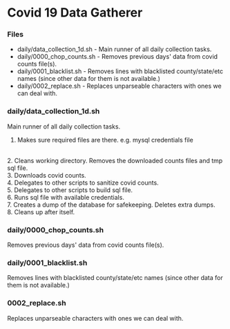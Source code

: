 # Covid 19 Data Gatherer

### Files
 - daily/data_collection_1d.sh - Main runner of all daily collection tasks.
 - daily/0000_chop_counts.sh - Removes previous days' data from covid counts file(s).
 - daily/0001_blacklist.sh - Removes lines with blacklisted county/state/etc names (since other data for them is not available.)
 - daily/0002_replace.sh - Replaces unparseable characters with ones we can deal with.

### daily/data_collection_1d.sh

Main runner of all daily collection tasks.
</br>
1. Makes sure required files are there. e.g. mysql credentials file
</br>
2. Cleans working directory. Removes the downloaded counts files and tmp sql file.
</br>
3. Downloads covid counts.
</br>
4. Delegates to other scripts to sanitize covid counts.
</br>
5. Delegates to other scripts to build sql file.
</br>
6. Runs sql file with available credentials.
</br>
7. Creates a dump of the database for safekeeping. Deletes extra dumps.
</br>
8. Cleans up after itself.

### daily/0000_chop_counts.sh

Removes previous days' data from covid counts file(s).

### daily/0001_blacklist.sh

Removes lines with blacklisted county/state/etc names (since other data for them is not available.)

### 0002_replace.sh

Replaces unparseable characters with ones we can deal with.
